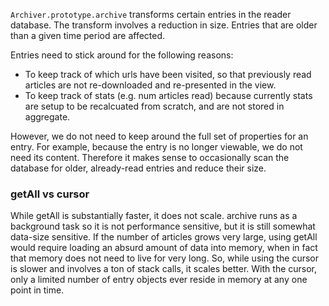 `Archiver.prototype.archive` transforms certain entries in the reader database. The transform involves a reduction in size. Entries that are older than a given time period are affected.

Entries need to stick around for the following reasons:
* To keep track of which urls have been visited, so that previously read articles are not re-downloaded and re-presented in the view.
* To keep track of stats (e.g. num articles read) because currently stats are setup to be recalcuated from scratch, and are not stored in aggregate.

However, we do not need to keep around the full set of properties for an entry. For example, because the entry is no longer viewable, we do not need its content. Therefore it makes sense to occasionally scan the database for older, already-read entries and reduce their size.

### getAll vs cursor

While getAll is substantially faster, it does not scale. archive runs as a background task so it is not performance sensitive, but it is still somewhat data-size sensitive. If the number of articles grows very large, using getAll would require loading an absurd amount of data into memory, when in fact that memory does not need to live for very long. So, while using the cursor is slower and involves a ton of stack calls, it scales better. With the cursor, only a limited number of entry objects ever reside in memory at any one point in time.
